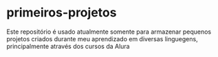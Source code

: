 # primeiros-projetos

Este repositório é usado atualmente somente para armazenar pequenos projetos criados durante meu aprendizado em diversas linguegens, principalmente através dos cursos da Alura
